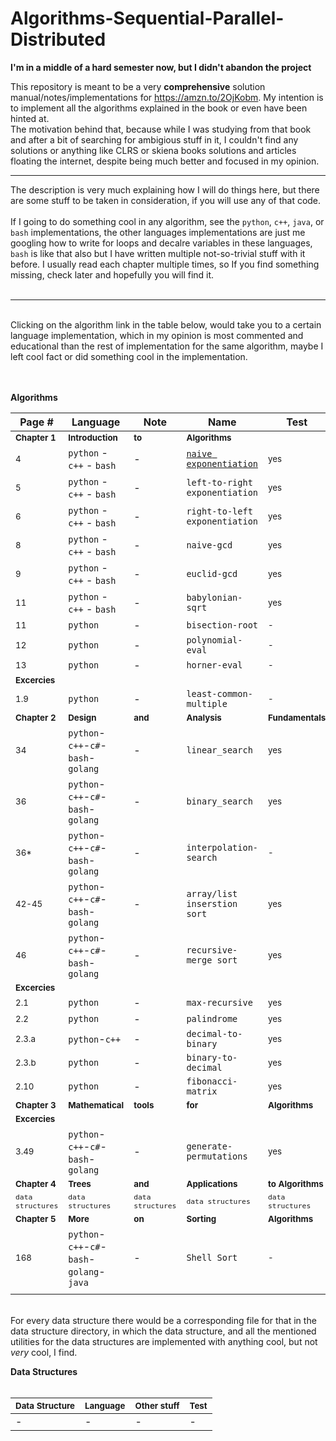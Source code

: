 # Algorithms-Sequential-Parallel-Distributed

**I'm in a middle of a hard semester now, but I didn't abandon the project**

This repository is meant to be a very **comprehensive** solution manual/notes/implementations for https://amzn.to/2OjKobm. My intention is to implement all the algorithms explained in the book or even have been hinted at.</br>
The motivation behind that, because while I was studying from that book and after a bit of searching for ambigious stuff in it, I couldn't find any solutions or anything like CLRS or skiena books solutions and articles floating the internet, despite being much better and focused in my opinion.</br>

----

The description is very much explaining how I will do things here, but there are some stuff to be taken in consideration, if you will use any of that code.</br></br> If I going to do something cool in any algorithm, see the `python`, `c++`, `java`, or `bash` implementations, the other languages implementations are just me googling how to write for loops and decalre variables in these languages, `bash` is like that also but I have written multiple not-so-trivial stuff with it before. I usually read each chapter multiple times, so If you find something missing, check later and hopefully you will find it.</br></br>

----
</br>
Clicking on the algorithm link in the table below, would take you to a certain language implementation, which in my opinion is most commented and educational than the rest of implementation for the same algorithm, maybe I left cool fact or did something cool in the implementation.</br></br></br>

<b>Algorithms</b></br>

|**Page #**|**Language**|**Note**|**Name**|**Test**|
|---|---|---|---|---|
|<sup>**Chapter 1**</sup>|<sup>**Introduction**</sup>|<sup>**to**</sup>|<sup>**Algorithms**</sup>||
| <sup>4</sup> |`python` - `c++` - `bash`|-|[`naive exponentiation`](ch1/Naive_Powers)|<sup>yes</sup>|
| <sup>5</sup> |`python` - `c++` - `bash`|-|`left-to-right exponentiation`|<sup>yes</sup>|
| <sup>6</sup> |`python` - `c++` - `bash`|-|`right-to-left exponentiation`|<sup>yes</sup>|
| <sup>8</sup> |`python` - `c++` - `bash`|-|`naive-gcd`|<sup>yes</sup>|
| <sup>9</sup> |`python` - `c++` - `bash`|-|`euclid-gcd`|<sup>yes</sup>|
| <sup>11</sup> |`python` - `c++` - `bash`|-|`babylonian-sqrt`|<sup>yes</sup>|
| <sup>11</sup> |`python`|-|`bisection-root`|<sup>-</sup>|
| <sup>12</sup> |`python`|-|`polynomial-eval`|<sup>-</sup>|
| <sup>13</sup> |`python`|-|`horner-eval`|<sup>-</sup>|
|<sup>**Excercies**</sup>|||||
| <sup>1.9</sup> |`python`|-|`least-common-multiple`|<sup>-</sup>|
|<sup>**Chapter 2**</sup>|<sup>**Design**</sup>|<sup>**and**</sup>|<sup>**Analysis**</sup>|<sup>**Fundamentals**</sup>|
|<sup>34</sup>|`python`-`c++`-`c#`-`bash`-`golang`|-|`linear_search`|<sup>yes</sup>|
|<sup>36</sup>|`python`-`c++`-`c#`-`bash`-`golang`|-|`binary_search`|<sup>yes</sup>|
|<sup>36*</sup>|`python`-`c++`-`c#`-`bash`-`golang`|-|`interpolation-search`|<sup>-</sup>|
|<sup>42-45</sup>|`python`-`c++`-`c#`-`bash`-`golang`|-|`array/list inserstion sort`|<sup>yes</sup>|
|<sup>46</sup>|`python`-`c++`-`c#`-`bash`-`golang`|-|`recursive-merge sort`|<sup>yes</sup>|
|<sup>**Excercies**</sup>|||||
| <sup>2.1</sup> |`python`|-|`max-recursive`|<sup>yes</sup>|
| <sup>2.2</sup> |`python`|-|`palindrome`|<sup>yes</sup>|
| <sup>2.3.a</sup> |`python`-`c++`|-|`decimal-to-binary`|<sup>yes</sup>|
| <sup>2.3.b</sup> |`python`|-|`binary-to-decimal`|<sup>yes</sup>|
| <sup>2.10</sup> |`python`|-|`fibonacci-matrix`|<sup>yes</sup>|
|<sup>**Chapter 3**</sup>|<sup>**Mathematical**</sup>|<sup>**tools**</sup>|<sup>**for**</sup>|<sup>**Algorithms**</sup>|
|<sup>**Excercies**</sup>|||||
| <sup>3.49</sup> |`python`-`c++`-`c#`-`bash`-`golang`|-|`generate-permutations`|<sup>yes</sup>|
|<sup>**Chapter 4**</sup>|<sup>**Trees**</sup>|<sup>**and**</sup>|<sup>**Applications**</sup>|<sup>**to Algorithms**</sup>|
|<sup>`data structures`</sup>|<sup>`data structures`</sup>|<sup>`data structures`</sup>|<sup>`data structures`</sup>|<sup>`data structures`</sup>|
|<sup>**Chapter 5**</sup>|<sup>**More**</sup>|<sup>**on**</sup>|<sup>**Sorting**</sup>|<sup>**Algorithms**</sup>|
| <sup>168</sup> |`python`-`c++`-`c#`-`bash`-`golang`-`java`|-|`Shell Sort`|<sup>-</sup>|
||||||

</br>For every data structure there would be a corresponding file for that in the data structure directory, in which the data structure, and all the mentioned utilities for the data structures are implemented with anything cool, but not *very* cool, I find.</br>

<b>Data Structures</b></br></br>

|<sup>**Data Structure**</sup>|<sup>**Language**</sup>|<sup>**Other stuff**</sup>|<sup>**Test**</sup>|
|---|---|---|---|
|-|-|-|-|
